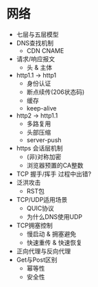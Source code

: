 # 网络

- 七层与五层模型
- DNS查找机制
  - CDN CNAME
- 请求/响应报文
  - 头 & 主体
- http1.1 -> http1
  - 身份认证
  - 断点续传(206状态码)
  - 缓存
  - keep-alive
- http2 -> http1.1
  - 多路复用
  - 头部压缩
  - server-push
- https 会话层机制
  - (非)对称加密
  - 浏览器预置的CA整数
- TCP 握手/挥手 过程中出错?
- 泛洪攻击
  - RST包
- TCP/UDP适用场景
  - QUIC协议
  - 为什么DNS使用UDP
- TCP拥塞控制
  - 慢启动 & 拥塞避免
  - 快速重传 & 快速恢复
- 正向代理与反向代理
- Get与Post区别
  - 幂等性
  - 安全性